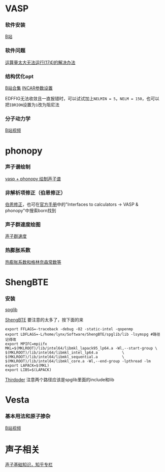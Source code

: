 # VASP

### 软件安装

[B站](https://www.bilibili.com/video/BV1uRPKeNE4i/?spm_id_from=333.1387.homepage.video_card.click&vd_source=40a48245864eb8114b1d1e6e1c6113e7)

### 软件问题

[运算量太大无法运行(174)的解决办法](https://blog.csdn.net/lwl_666/article/details/82699759)


### 结构优化opt

[B站合集](https://www.bilibili.com/opus/1006527467019567136)
[INCAR参数设置](https://mp.weixin.qq.com/s?__biz=MzkwNTM5MTI2NA==&mid=2247483665&idx=1&sn=7bf4a90aae37dec15bbd3e6afe881f87&chksm=c0f93cdef78eb5c8a2b46da38a2dc1bf141fb03caf88c34250832823812fc91d309f2aa5ad6a&scene=21#wechat_redirect)

EDFFIG无法收敛且一直报错时，可以试试加上`NELMIN = 5`，`NELM = 150`，也可以把`IBRION`设置为`1`改为阻尼法

### 分子动力学

[B站视频](https://www.bilibili.com/video/BV1R4txetEGX/?vd_source=40a48245864eb8114b1d1e6e1c6113e7)






# phonopy

### 声子谱绘制

[vasp + phonopy 绘制声子谱](https://zhuanlan.zhihu.com/p/481680637)

### 非解析项修正（伯恩修正）

[伯恩修正](https://blog.csdn.net/icehoqion/article/details/130182336)，也可在[官方手册](https://phonopy.github.io/phonopy/vasp.html)中的"Interfaces to calculators -> VASP & phonopy"中搜索born找到

### 声子群速度绘图

[声子群速度](https://blog.csdn.net/icehoqion/article/details/131843370)

### 热膨胀系数

[热膨胀系数和格林奈森常数等](https://blog.csdn.net/icehoqion/article/details/131506119)





# ShengBTE
### 安装

[spglib](https://www.bilibili.com/opus/830089132724191235)

[ShengBTE](https://blog.csdn.net/icehoqion/article/details/125183366)
要注意的太多了，按下面的来
```
export FFLAGS=-traceback -debug -O2 -static-intel -qopenmp
export LDFLAGS=-L/home/lynx/Software/ShengBTE/spglib/lib -lsymspg #路径记得改
export MPIFC=mpiifx
MKL=$(MKLROOT)/lib/intel64/libmkl_lapack95_lp64.a -Wl,--start-group \
$(MKLROOT)/lib/intel64/libmkl_intel_lp64.a           \
$(MKLROOT)/lib/intel64/libmkl_sequential.a           \
$(MKLROOT)/lib/intel64/libmkl_core.a -Wl,--end-group -lpthread -lm
export LAPACK=$(MKL)
export LIBS=$(LAPACK)
```

[Thirdoder](https://zhuanlan.zhihu.com/p/682630507)
注意两个路径应该是spglib里面的include和lib





# Vesta

### 基本用法和原子掺杂

[B站视频](https://www.bilibili.com/video/BV1nh411G7Kf/?spm_id_from=333.337.search-card.all.click&vd_source=40a48245864eb8114b1d1e6e1c6113e7)





# 声子相关

[声子基础知识，知乎专栏](https://zhuanlan.zhihu.com/p/658851809)